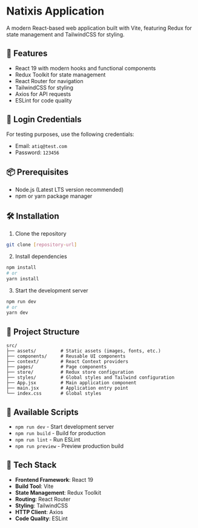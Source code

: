 # Natixis Application

A modern React-based web application built with Vite, featuring Redux for state management and TailwindCSS for styling.

## 🚀 Features

- React 19 with modern hooks and functional components
- Redux Toolkit for state management
- React Router for navigation
- TailwindCSS for styling
- Axios for API requests
- ESLint for code quality

## 🔐 Login Credentials

For testing purposes, use the following credentials:

- Email: `atiq@test.com`
- Password: `123456`

## 📦 Prerequisites

- Node.js (Latest LTS version recommended)
- npm or yarn package manager

## 🛠️ Installation

1. Clone the repository

```bash
git clone [repository-url]
```

2. Install dependencies

```bash
npm install
# or
yarn install
```

3. Start the development server

```bash
npm run dev
# or
yarn dev
```

## 📁 Project Structure

```
src/
├── assets/         # Static assets (images, fonts, etc.)
├── components/     # Reusable UI components
├── context/        # React Context providers
├── pages/          # Page components
├── store/          # Redux store configuration
├── styles/         # Global styles and Tailwind configuration
├── App.jsx         # Main application component
├── main.jsx        # Application entry point
└── index.css       # Global styles
```

## 🧪 Available Scripts

- `npm run dev` - Start development server
- `npm run build` - Build for production
- `npm run lint` - Run ESLint
- `npm run preview` - Preview production build

## 🔧 Tech Stack

- **Frontend Framework**: React 19
- **Build Tool**: Vite
- **State Management**: Redux Toolkit
- **Routing**: React Router
- **Styling**: TailwindCSS
- **HTTP Client**: Axios
- **Code Quality**: ESLint
